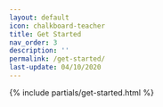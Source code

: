 ```yaml
---
layout: default
icon: chalkboard-teacher
title: Get Started
nav_order: 3
description: ''
permalink: /get-started/
last-update: 04/10/2020
---
```


{% include partials/get-started.html %}